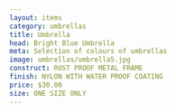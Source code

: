 ```yaml
---
layout: items
category: umbrellas
title: Umbrella
head: Bright Blue Umbrella
meta: Selection of colours of umbrellas
image: umbrellas/umbrella5.jpg
construct: RUST PROOF METAL FRAME
finish: NYLON WITH WATER PROOF COATING
price: $30.00
size: ONE SIZE ONLY
---
```


<!--BRIGHT BLUE UMBRELLA

$30.00 - $25.50 @ 15% OFF - BLUE

COLOUR: BLUE

## DETAILS 

- ONE SIZE ONLY
- RUST PROOF METAL FRAME
- NYLON WITH WATER PROOF COATING-->
